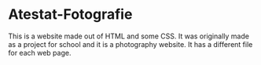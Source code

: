 # Atestat-Fotografie

This is a website made out of HTML and some CSS. It was originally made as a project for school and it is a photography website. It has a different file for each web page.
